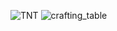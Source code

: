 
![TNT](https://github.com/user-attachments/assets/6cd6c274-e94c-4f29-91f5-17b47d9158ed)
![crafting_table](https://github.com/user-attachments/assets/6326f378-b5df-441b-b104-bef490e17d98)
